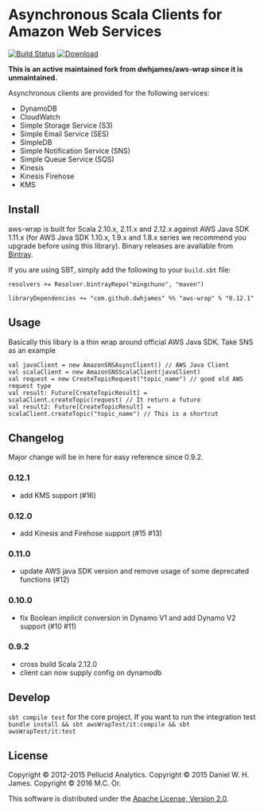 # Asynchronous Scala Clients for Amazon Web Services

[![Build Status](https://travis-ci.org/mingchuno/aws-wrap.svg?branch=master)](https://travis-ci.org/mingchuno/aws-wrap)
[![Download](https://api.bintray.com/packages/mingchuno/maven/aws-wrap/images/download.svg?version=0.12.1)](https://bintray.com/mingchuno/maven/aws-wrap/0.12.1/link)

**This is an active maintained fork from dwhjames/aws-wrap since it is unmaintained.**

Asynchronous clients are provided for the following services:

 * DynamoDB
 * CloudWatch
 * Simple Storage Service (S3)
 * Simple Email Service (SES)
 * SimpleDB
 * Simple Notification Service (SNS)
 * Simple Queue Service (SQS)
 * Kinesis
 * Kinesis Firehose
 * KMS

## Install

aws-wrap is built for Scala 2.10.x, 2.11.x and 2.12.x against AWS Java SDK 1.11.x (for AWS Java SDK 1.10.x, 1.9.x and 1.8.x series we recommend you upgrade before using this library). Binary releases are available from [Bintray]('https://bintray.com/mingchuno/maven/aws-wrap/view?source=watch').

If you are using SBT, simply add the following to your `build.sbt` file:

```
resolvers += Resolver.bintrayRepo("mingchuno", "maven")

libraryDependencies += "com.github.dwhjames" %% "aws-wrap" % "0.12.1"
```

## Usage

Basically this libary is a thin wrap around official AWS Java SDK. Take SNS as an example

```
val javaClient = new AmazonSNSAsyncClient() // AWS Java Client
val scalaClient = new AmazonSNSScalaClient(javaClient)
val request = new CreateTopicRequest("topic_name") // good old AWS request type
val result: Future[CreateTopicResult] = scalaClient.createTopic(request) // It return a future
val result2: Future[CreateTopicResult] = scalaClient.createTopic("topic_name") // This is a shortcut

```

## Changelog

Major change will be in here for easy reference since 0.9.2.

### 0.12.1

- add KMS support (#16)

### 0.12.0

- add Kinesis and Firehose support (#15 #13)

### 0.11.0

- update AWS java SDK version and remove usage of some deprecated functions (#12)

### 0.10.0

- fix Boolean implicit conversion in Dynamo V1 and add Dynamo V2 support (#10 #11)

### 0.9.2

- cross build Scala 2.12.0
- client can now supply config on dynamodb

## Develop

`sbt compile test` for the core project. If you want to run the integration test `bundle install && sbt awsWrapTest/it:compile && sbt awsWrapTest/it:test`

## License

Copyright © 2012-2015 Pellucid Analytics.
Copyright © 2015 Daniel W. H. James.
Copyright © 2016 M.C. Or.

This software is distributed under the [Apache License, Version 2.0](LICENSE).
